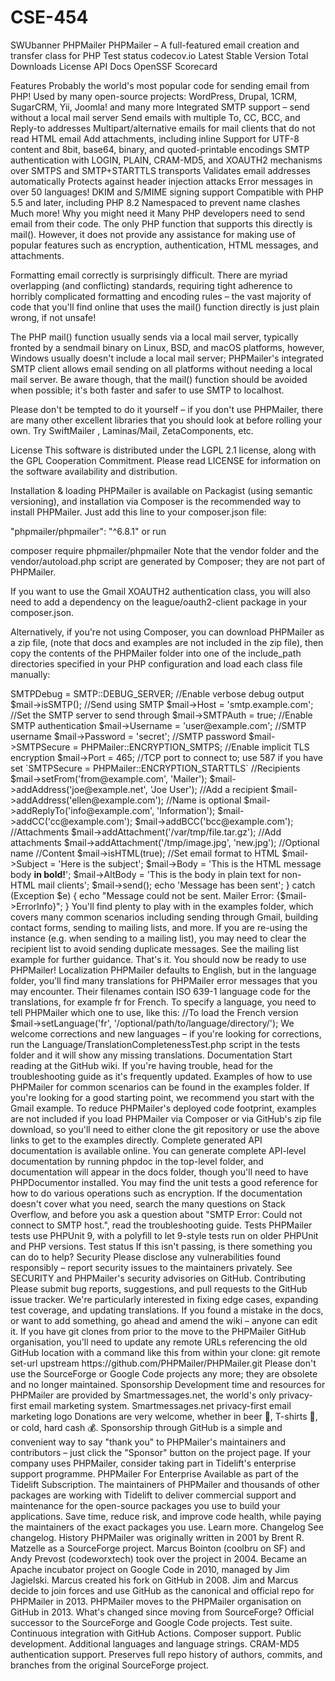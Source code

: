 # CSE-454
SWUbanner
PHPMailer
PHPMailer – A full-featured email creation and transfer class for PHP
Test status codecov.io Latest Stable Version Total Downloads License API Docs OpenSSF Scorecard

Features
Probably the world's most popular code for sending email from PHP!
Used by many open-source projects: WordPress, Drupal, 1CRM, SugarCRM, Yii, Joomla! and many more
Integrated SMTP support – send without a local mail server
Send emails with multiple To, CC, BCC, and Reply-to addresses
Multipart/alternative emails for mail clients that do not read HTML email
Add attachments, including inline
Support for UTF-8 content and 8bit, base64, binary, and quoted-printable encodings
SMTP authentication with LOGIN, PLAIN, CRAM-MD5, and XOAUTH2 mechanisms over SMTPS and SMTP+STARTTLS transports
Validates email addresses automatically
Protects against header injection attacks
Error messages in over 50 languages!
DKIM and S/MIME signing support
Compatible with PHP 5.5 and later, including PHP 8.2
Namespaced to prevent name clashes
Much more!
Why you might need it
Many PHP developers need to send email from their code. The only PHP function that supports this directly is mail(). However, it does not provide any assistance for making use of popular features such as encryption, authentication, HTML messages, and attachments.

Formatting email correctly is surprisingly difficult. There are myriad overlapping (and conflicting) standards, requiring tight adherence to horribly complicated formatting and encoding rules – the vast majority of code that you'll find online that uses the mail() function directly is just plain wrong, if not unsafe!

The PHP mail() function usually sends via a local mail server, typically fronted by a sendmail binary on Linux, BSD, and macOS platforms, however, Windows usually doesn't include a local mail server; PHPMailer's integrated SMTP client allows email sending on all platforms without needing a local mail server. Be aware though, that the mail() function should be avoided when possible; it's both faster and safer to use SMTP to localhost.

Please don't be tempted to do it yourself – if you don't use PHPMailer, there are many other excellent libraries that you should look at before rolling your own. Try SwiftMailer , Laminas/Mail, ZetaComponents, etc.

License
This software is distributed under the LGPL 2.1 license, along with the GPL Cooperation Commitment. Please read LICENSE for information on the software availability and distribution.

Installation & loading
PHPMailer is available on Packagist (using semantic versioning), and installation via Composer is the recommended way to install PHPMailer. Just add this line to your composer.json file:

"phpmailer/phpmailer": "^6.8.1"
or run

composer require phpmailer/phpmailer
Note that the vendor folder and the vendor/autoload.php script are generated by Composer; they are not part of PHPMailer.

If you want to use the Gmail XOAUTH2 authentication class, you will also need to add a dependency on the league/oauth2-client package in your composer.json.

Alternatively, if you're not using Composer, you can download PHPMailer as a zip file, (note that docs and examples are not included in the zip file), then copy the contents of the PHPMailer folder into one of the include_path directories specified in your PHP configuration and load each class file manually:

<?php
use PHPMailer\PHPMailer\PHPMailer;
use PHPMailer\PHPMailer\Exception;

require 'path/to/PHPMailer/src/Exception.php';
require 'path/to/PHPMailer/src/PHPMailer.php';
require 'path/to/PHPMailer/src/SMTP.php';
If you're not using the SMTP class explicitly (you're probably not), you don't need a use line for the SMTP class. Even if you're not using exceptions, you do still need to load the Exception class as it is used internally.

Legacy versions
PHPMailer 5.2 (which is compatible with PHP 5.0 — 7.0) is no longer supported, even for security updates. You will find the latest version of 5.2 in the 5.2-stable branch. If you're using PHP 5.5 or later (which you should be), switch to the 6.x releases.

Upgrading from 5.2
The biggest changes are that source files are now in the src/ folder, and PHPMailer now declares the namespace PHPMailer\PHPMailer. This has several important effects – read the upgrade guide for more details.

Minimal installation
While installing the entire package manually or with Composer is simple, convenient, and reliable, you may want to include only vital files in your project. At the very least you will need src/PHPMailer.php. If you're using SMTP, you'll need src/SMTP.php, and if you're using POP-before SMTP (very unlikely!), you'll need src/POP3.php. You can skip the language folder if you're not showing errors to users and can make do with English-only errors. If you're using XOAUTH2 you will need src/OAuth.php as well as the Composer dependencies for the services you wish to authenticate with. Really, it's much easier to use Composer!

A Simple Example
<?php
//Import PHPMailer classes into the global namespace
//These must be at the top of your script, not inside a function
use PHPMailer\PHPMailer\PHPMailer;
use PHPMailer\PHPMailer\SMTP;
use PHPMailer\PHPMailer\Exception;

//Load Composer's autoloader
require 'vendor/autoload.php';

//Create an instance; passing `true` enables exceptions
$mail = new PHPMailer(true);

try {
    //Server settings
    $mail->SMTPDebug = SMTP::DEBUG_SERVER;                      //Enable verbose debug output
    $mail->isSMTP();                                            //Send using SMTP
    $mail->Host       = 'smtp.example.com';                     //Set the SMTP server to send through
    $mail->SMTPAuth   = true;                                   //Enable SMTP authentication
    $mail->Username   = 'user@example.com';                     //SMTP username
    $mail->Password   = 'secret';                               //SMTP password
    $mail->SMTPSecure = PHPMailer::ENCRYPTION_SMTPS;            //Enable implicit TLS encryption
    $mail->Port       = 465;                                    //TCP port to connect to; use 587 if you have set `SMTPSecure = PHPMailer::ENCRYPTION_STARTTLS`

    //Recipients
    $mail->setFrom('from@example.com', 'Mailer');
    $mail->addAddress('joe@example.net', 'Joe User');     //Add a recipient
    $mail->addAddress('ellen@example.com');               //Name is optional
    $mail->addReplyTo('info@example.com', 'Information');
    $mail->addCC('cc@example.com');
    $mail->addBCC('bcc@example.com');

    //Attachments
    $mail->addAttachment('/var/tmp/file.tar.gz');         //Add attachments
    $mail->addAttachment('/tmp/image.jpg', 'new.jpg');    //Optional name

    //Content
    $mail->isHTML(true);                                  //Set email format to HTML
    $mail->Subject = 'Here is the subject';
    $mail->Body    = 'This is the HTML message body <b>in bold!</b>';
    $mail->AltBody = 'This is the body in plain text for non-HTML mail clients';

    $mail->send();
    echo 'Message has been sent';
} catch (Exception $e) {
    echo "Message could not be sent. Mailer Error: {$mail->ErrorInfo}";
}
You'll find plenty to play with in the examples folder, which covers many common scenarios including sending through Gmail, building contact forms, sending to mailing lists, and more.

If you are re-using the instance (e.g. when sending to a mailing list), you may need to clear the recipient list to avoid sending duplicate messages. See the mailing list example for further guidance.

That's it. You should now be ready to use PHPMailer!

Localization
PHPMailer defaults to English, but in the language folder, you'll find many translations for PHPMailer error messages that you may encounter. Their filenames contain ISO 639-1 language code for the translations, for example fr for French. To specify a language, you need to tell PHPMailer which one to use, like this:

//To load the French version
$mail->setLanguage('fr', '/optional/path/to/language/directory/');
We welcome corrections and new languages – if you're looking for corrections, run the Language/TranslationCompletenessTest.php script in the tests folder and it will show any missing translations.

Documentation
Start reading at the GitHub wiki. If you're having trouble, head for the troubleshooting guide as it's frequently updated.

Examples of how to use PHPMailer for common scenarios can be found in the examples folder. If you're looking for a good starting point, we recommend you start with the Gmail example.

To reduce PHPMailer's deployed code footprint, examples are not included if you load PHPMailer via Composer or via GitHub's zip file download, so you'll need to either clone the git repository or use the above links to get to the examples directly.

Complete generated API documentation is available online.

You can generate complete API-level documentation by running phpdoc in the top-level folder, and documentation will appear in the docs folder, though you'll need to have PHPDocumentor installed. You may find the unit tests a good reference for how to do various operations such as encryption.

If the documentation doesn't cover what you need, search the many questions on Stack Overflow, and before you ask a question about "SMTP Error: Could not connect to SMTP host.", read the troubleshooting guide.

Tests
PHPMailer tests use PHPUnit 9, with a polyfill to let 9-style tests run on older PHPUnit and PHP versions.

Test status

If this isn't passing, is there something you can do to help?

Security
Please disclose any vulnerabilities found responsibly – report security issues to the maintainers privately.

See SECURITY and PHPMailer's security advisories on GitHub.

Contributing
Please submit bug reports, suggestions, and pull requests to the GitHub issue tracker.

We're particularly interested in fixing edge cases, expanding test coverage, and updating translations.

If you found a mistake in the docs, or want to add something, go ahead and amend the wiki – anyone can edit it.

If you have git clones from prior to the move to the PHPMailer GitHub organisation, you'll need to update any remote URLs referencing the old GitHub location with a command like this from within your clone:

git remote set-url upstream https://github.com/PHPMailer/PHPMailer.git
Please don't use the SourceForge or Google Code projects any more; they are obsolete and no longer maintained.

Sponsorship
Development time and resources for PHPMailer are provided by Smartmessages.net, the world's only privacy-first email marketing system.

Smartmessages.net privacy-first email marketing logo

Donations are very welcome, whether in beer 🍺, T-shirts 👕, or cold, hard cash 💰. Sponsorship through GitHub is a simple and convenient way to say "thank you" to PHPMailer's maintainers and contributors – just click the "Sponsor" button on the project page. If your company uses PHPMailer, consider taking part in Tidelift's enterprise support programme.

PHPMailer For Enterprise
Available as part of the Tidelift Subscription.

The maintainers of PHPMailer and thousands of other packages are working with Tidelift to deliver commercial support and maintenance for the open-source packages you use to build your applications. Save time, reduce risk, and improve code health, while paying the maintainers of the exact packages you use. Learn more.

Changelog
See changelog.

History
PHPMailer was originally written in 2001 by Brent R. Matzelle as a SourceForge project.
Marcus Bointon (coolbru on SF) and Andy Prevost (codeworxtech) took over the project in 2004.
Became an Apache incubator project on Google Code in 2010, managed by Jim Jagielski.
Marcus created his fork on GitHub in 2008.
Jim and Marcus decide to join forces and use GitHub as the canonical and official repo for PHPMailer in 2013.
PHPMailer moves to the PHPMailer organisation on GitHub in 2013.
What's changed since moving from SourceForge?
Official successor to the SourceForge and Google Code projects.
Test suite.
Continuous integration with GitHub Actions.
Composer support.
Public development.
Additional languages and language strings.
CRAM-MD5 authentication support.
Preserves full repo history of authors, commits, and branches from the original SourceForge project.
